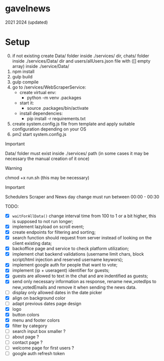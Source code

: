 # gavelnews
2021
2024 (updated)

# Setup
0. if not existing create Data/ folder inside ./services/ dir, chats/ folder inside ./services/Data/ dir and users/allUsers.json file with ([] empty array) inside ./service/Data/
1. npm install
3. gulp build
4. gulp compile
5. go to /services/WebScraperService:
    - create virtual env:
        - python -m venv .packages
    - start it:
        - source .packages/bin/activate
    - install dependencies:
        - pip install -r requirements.txt
7. create system.config.js file from template and apply suitable configuration depending on your OS        
8. pm2 start system.config.js

> [!IMPORTANT]  
> Data/ folder must exist inside ./services/ path (in some cases it may be necessary the manual creation of it once)

> [!WARNING]  
> chmod +x run.sh (this may be necessary)

> [!IMPORTANT]  
> Schedulers
> Scraper and News day change must run between 00:00 - 00:30

TODO:
- [x] ``` waitForAllData() ``` change interval time from 100 to 1 or a bit higher, this is supposed to not run longer;
- [x] implement lazyload on scroll event;
- [x] create endpoints for filtering and sorting;
- [x] search function should request from server instead of looking on the client existing data;
- [x] backoffice page and service to check platform utilization;
- [x] implement chat backend validations (username limit chars, block script/html injection and reserved username keywors);
- [x] implement google auth for people that want to vote;
- [x] implement (ip + useragent) identifier for guests;
- [x] guests are allowed to text in the chat and are indentified as guests;
- [x] send only necessary information as response, rename new_votedIps to new_votedEmails and remove it when sending the news data.
- [ ] display only allowed dates in the date picker
- [x] align on background color
- [ ] adapt previous dates page design
- [x] logo
- [x] button colors
- [x] menu and footer colors
- [x] filter by category
- [ ] search input box smaller ?
- [ ] about page ? 
- [ ] contact page ?
- [ ] welcome page for first users ?
- [ ] google auth refresh token 